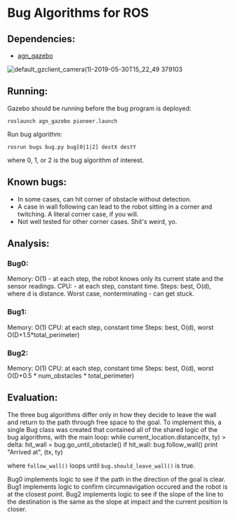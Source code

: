 Bug Algorithms for ROS
======================

Dependencies:
-------------

- [agn_gazebo](https://github.com/agn-7/agn_gazebo)

![default_gzclient_camera(1)-2019-05-30T15_22_49 379103](https://user-images.githubusercontent.com/14202344/58628547-3638d680-82ef-11e9-91a0-3ee7d6ac8893.jpg "Ready to wall following or goto x,y scenario")

Running:
--------
Gazebo should be running before the bug program is deployed:
```
roslaunch agn_gazebo pioneer.launch
```

Run bug algorithm:
```
rosrun bugs bug.py bug[0|1|2] destX destY
```
where 0, 1, or 2 is the bug algorithm of interest.

Known bugs:
-----------

- In some cases, can hit corner of obstacle without detection.
- A case in wall following can lead to the robot sitting in a corner and twitching. A literal corner case, if you will.
- Not well tested for other corner cases. Shit's weird, yo.

Analysis:
---------

### Bug0:

Memory: O(1) - at each step, the robot knows only its current state and the sensor readings.
CPU: - at each step, constant time.
Steps: best, O(d), where d is distance. Worst case, nonterminating - can get stuck.

### Bug1:

Memory: O(1)
CPU: at each step, constant time
Steps: best, O(d), worst O(D+1.5*total_perimeter)

### Bug2:

Memory: O(1)
CPU: at each step, constant time
Steps: best, O(d), worst O(D+0.5 * num_obstacles * total_perimeter)

Evaluation:
-----------

The three bug algorithms differ only in how they decide to leave the wall and
return to the path through free space to the goal. To implement this, a single
Bug class was created that contained all of the shared logic of the bug algorithms,
with the main loop:
    while current_location.distance(tx, ty) > delta:
        hit_wall = bug.go_until_obstacle()
        if hit_wall:
            bug.follow_wall()
    print "Arrived at", (tx, ty)

where `follow_wall()` loops until `bug.should_leave_wall()` is true.

Bug0 implements logic to see if the path in the direction of the goal is clear.
Bug1 implements logic to confirm circumnavigation occured and the robot is at the closest point.
Bug2 implements logic to see if the slope of the line to the destination is the same as the slope at impact and the current position is closer.
